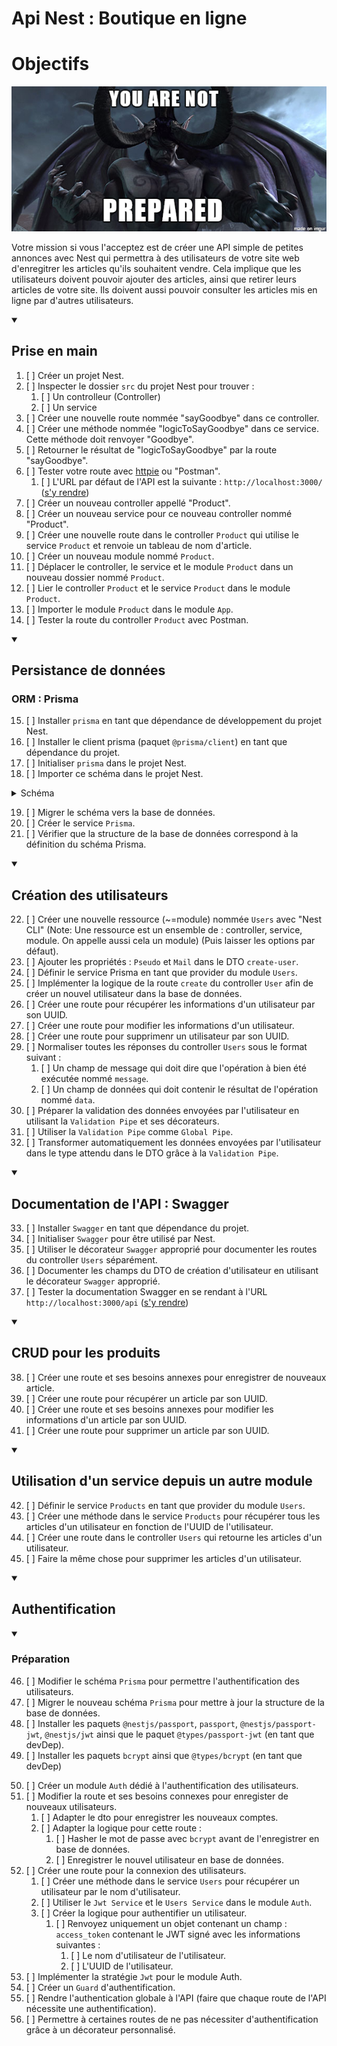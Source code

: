 # Api Nest : Boutique en ligne

# Objectifs

![](./img/you-are-not-prepared.png)

Votre mission si vous l'acceptez est de créer une API simple de petites annonces avec Nest qui permettra à des utilisateurs de votre site web d'enregitrer les articles qu'ils souhaitent vendre. Cela implique que les utilisateurs doivent pouvoir ajouter des articles, ainsi que retirer leurs articles de votre site. Ils doivent aussi pouvoir consulter les articles mis en ligne par d'autres utilisateurs.
 
<details open><summary><h2>Prise en main</h2></summary>

1. [ ] Créer un projet Nest.
2. [ ] Inspecter le dossier `src` du projet Nest pour trouver :
   1. [ ] Un controlleur (Controller)
   2. [ ] Un service
3. [ ] Créer une nouvelle route nommée "sayGoodbye" dans ce controller.
4. [ ] Créer une méthode nommée "logicToSayGoodbye" dans ce service. Cette méthode doit renvoyer "Goodbye".
5. [ ] Retourner le résultat de "logicToSayGoodbye" par la route "sayGoodbye".
6. [ ] Tester votre route avec [httpie](https://httpie.io/cli) ou "Postman".
   1. [ ] L'URL par défaut de l'API est la suivante : `http://localhost:3000/` ([s'y rendre](http://localhost:3000/))
7. [ ] Créer un nouveau controller appellé "Product".
8. [ ] Créer un nouveau service pour ce nouveau controller nommé "Product".
9. [ ] Créer une nouvelle route dans le controller `Product` qui utilise le service `Product` et renvoie un tableau de nom d'article.
10. [ ] Créer un nouveau module nommé `Product`.
11. [ ] Déplacer le controller, le service et le module `Product` dans un nouveau dossier nommé `Product`.
12. [ ] Lier le controller `Product` et le service `Product` dans le module `Product`.
13. [ ] Importer le module `Product` dans le module `App`.
14. [ ] Tester la route du controller `Product` avec Postman.
</details>
<details open><summary><h2>Persistance de données</h2></summary>

### ORM : Prisma

15. [ ] Installer `prisma` en tant que dépendance de développement du projet Nest.
16. [ ] Installer le client prisma (paquet `@prisma/client`) en tant que dépendance du projet.
17. [ ] Initialiser `prisma` dans le projet Nest.
18. [ ] Importer ce schéma dans le projet Nest.
<details>  
<summary>Schéma</summary>

```prisma
generator client {
  provider = "prisma-client-js"
}

datasource db {
  provider = "postgresql"
  url      = env("DB_URL")
}

model Products {
  UUID        String @id(map: "products_uuid") @unique() @default(uuid()) @db.VarChar(36) //UUIDv4
  Name        String @db.VarChar(50)
  Price       Int
  Description String @db.Text()
  authorUUID  String @db.VarChar(36) // Ref to UUIDv4
  Author      Users  @relation(map: "product_author", fields: [authorUUID], references: [UUID])
}

model Users {
  UUID     String     @id(map: "users_uuid") @unique() @default(uuid()) @db.VarChar(36) //UUIDv4
  Pseudo   String     @unique() @db.VarChar(50)
  Mail     String     @unique() @db.VarChar(75)
  Products Products[]
}
```

</details>

19. [ ] Migrer le schéma vers la base de données.
20. [ ] Créer le service `Prisma`.
21. [ ] Vérifier que la structure de la base de données correspond à la définition du schéma Prisma.

</details>
<details open><summary><h2>Création des utilisateurs</h2></summary>

22. [ ] Créer une nouvelle ressource (~=module) nommée `Users` avec "Nest CLI" (Note: Une ressource est un ensemble de : controller, service, module. On appelle aussi cela un module) (Puis laisser les options par défaut). 
23. [ ] Ajouter les propriétés : `Pseudo` et `Mail` dans le DTO `create-user`.
24. [ ] Définir le service Prisma en tant que provider du module `Users`.
25. [ ] Implémenter la logique de la route `create` du controller `User` afin de créer un nouvel utilisateur dans la base de données.
26. [ ] Créer une route pour récupérer les informations d'un utilisateur par son UUID.
27. [ ] Créer une route pour modifier les informations d'un utilisateur.
28. [ ] Créer une route pour supprimenr un utilisateur par son UUID.
29. [ ] Normaliser toutes les réponses du controller `Users` sous le format suivant : 
    1. [ ] Un champ de message qui doit dire que l'opération à bien été exécutée nommé `message`.
    2. [ ] Un champ de données qui doit contenir le résultat de l'opération nommé `data`.
30. [ ] Préparer la validation des données envoyées par l'utilisateur en utilisant la `Validation Pipe` et ses décorateurs.
31. [ ] Utiliser la `Validation Pipe` comme `Global Pipe`.
32. [ ] Transformer automatiquement les données envoyées par l'utilisateur dans le type attendu dans le DTO grâce à la `Validation Pipe`.

</details>
<details open>
<summary><h2>Documentation de l'API : Swagger</h2></summary>

33. [ ] Installer `Swagger` en tant que dépendance du projet.
34. [ ] Initialiser `Swagger` pour être utilisé par Nest.
35. [ ] Utiliser le décorateur `Swagger` approprié pour documenter les routes du controller `Users` séparément.
36. [ ] Documenter les champs du DTO de création d'utilisateur en utilisant le décorateur `Swagger` approprié.
37. [ ] Tester la documentation Swagger en se rendant à l'URL `http://localhost:3000/api` ([s'y rendre](http://localhost:3000/api))

</details>
<details open>
<summary><h2>CRUD pour les produits</h2></summary>

38. [ ] Créer une route et ses besoins annexes pour enregistrer de nouveaux article.
39. [ ] Créer une route pour récupérer un article par son UUID.
40. [ ] Créer une route et ses besoins annexes pour modifier les informations d'un article par son UUID.
41. [ ] Créer une route pour supprimer un article par son UUID.

</details>
<details open>
<summary><h2>Utilisation d'un service depuis un autre module</h2></summary>

42. [ ] Définir le service `Products` en tant que provider du module `Users`.
43. [ ] Créer une méthode dans le service `Products` pour récupérer tous les articles d'un utilisateur en fonction de l'UUID de l'utilisateur.
44. [ ] Créer une route dans le controller `Users` qui retourne les articles d'un utilisateur.
45. [ ] Faire la même chose pour supprimer les articles d'un utilisateur.

</details>

<details open>
<summary><h2>Authentification</h2></summary>

<details open>
<summary><h3>Préparation</h3></summary>

46. [ ] Modifier le schéma `Prisma` pour permettre l'authentification des utilisateurs.
47. [ ] Migrer le nouveau schéma `Prisma` pour mettre à jour la structure de la base de données.
48. [ ] Installer les paquets `@nestjs/passport`, `passport`, `@nestjs/passport-jwt`, `@nestjs/jwt` ainsi que le paquet `@types/passport-jwt` (en tant que devDep).
49. [ ] Installer les paquets `bcrypt` ainsi que `@types/bcrypt` (en tant que devDep) 

</details>

50. [ ] Créer un module `Auth` dédié à l'authentification des utilisateurs.
51. [ ] Modifier la route et ses besoins connexes pour enregister de nouveaux utilisateurs.
    1. [ ] Adapter le dto pour enregistrer les nouveaux comptes.
    2. [ ] Adapter la logique pour cette route :
       1. [ ] Hasher le mot de passe avec `bcrypt` avant de l'enregistrer en base de données.
       2. [ ] Enregistrer le nouvel utilisateur en base de données.
52. [ ] Créer une route pour la connexion des utilisateurs.
    1. [ ] Créer une méthode dans le service `Users` pour récupérer un utilisateur par le nom d'utilisateur.
    2. [ ] Utiliser le `Jwt Service` et le `Users Service` dans le module `Auth`.
    3. [ ] Créer la logique pour authentifier un utilisateur.
       1. [ ] Renvoyez uniquement un objet contenant un champ : `access_token` contenant le JWT signé avec les informations suivantes :
          1. [ ] Le nom d'utilisateur de l'utilisateur.
          2. [ ] L'UUID de l'utilisateur.
53. [ ] Implémenter la stratégie `Jwt` pour le module Auth.
54. [ ] Créer un `Guard` d'authentification.
55. [ ] Rendre l'authentication globale à l'API (faire que chaque route de l'API nécessite une authentification).
56. [ ] Permettre à certaines routes de ne pas nécessiter d'authentification grâce à un décorateur personnalisé.

</details>
